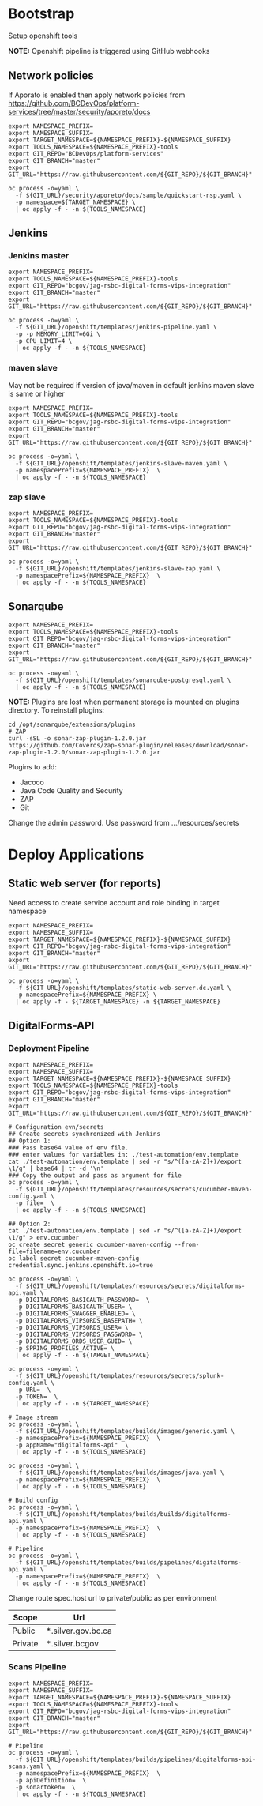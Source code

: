 # Bootstrap
Setup openshift tools

**NOTE:**  Openshift pipeline is triggered using GitHub webhooks
## Network policies
If Aporato is enabled then apply network policies from
https://github.com/BCDevOps/platform-services/tree/master/security/aporeto/docs
```shell script
export NAMESPACE_PREFIX=
export NAMESPACE_SUFFIX=
export TARGET_NAMESPACE=${NAMESPACE_PREFIX}-${NAMESPACE_SUFFIX}
export TOOLS_NAMESPACE=${NAMESPACE_PREFIX}-tools
export GIT_REPO="BCDevOps/platform-services"
export GIT_BRANCH="master"
export GIT_URL="https://raw.githubusercontent.com/${GIT_REPO}/${GIT_BRANCH}"

oc process -o=yaml \
  -f ${GIT_URL}/security/aporeto/docs/sample/quickstart-nsp.yaml \
  -p namespace=${TARGET_NAMESPACE} \
  | oc apply -f - -n ${TOOLS_NAMESPACE}
```
## Jenkins
### Jenkins master
```shell script
export NAMESPACE_PREFIX=
export TOOLS_NAMESPACE=${NAMESPACE_PREFIX}-tools
export GIT_REPO="bcgov/jag-rsbc-digital-forms-vips-integration"
export GIT_BRANCH="master"
export GIT_URL="https://raw.githubusercontent.com/${GIT_REPO}/${GIT_BRANCH}"

oc process -o=yaml \
  -f ${GIT_URL}/openshift/templates/jenkins-pipeline.yaml \
  -p -p MEMORY_LIMIT=6Gi \
  -p CPU_LIMIT=4 \
  | oc apply -f - -n ${TOOLS_NAMESPACE}
```
### maven slave
May not be required if version of java/maven in default jenkins maven slave is same or higher
```shell script
export NAMESPACE_PREFIX=
export TOOLS_NAMESPACE=${NAMESPACE_PREFIX}-tools
export GIT_REPO="bcgov/jag-rsbc-digital-forms-vips-integration"
export GIT_BRANCH="master"
export GIT_URL="https://raw.githubusercontent.com/${GIT_REPO}/${GIT_BRANCH}"

oc process -o=yaml \
  -f ${GIT_URL}/openshift/templates/jenkins-slave-maven.yaml \
  -p namespacePrefix=${NAMESPACE_PREFIX}  \
  | oc apply -f - -n ${TOOLS_NAMESPACE}
```
### zap slave
```shell script
export NAMESPACE_PREFIX=
export TOOLS_NAMESPACE=${NAMESPACE_PREFIX}-tools
export GIT_REPO="bcgov/jag-rsbc-digital-forms-vips-integration"
export GIT_BRANCH="master"
export GIT_URL="https://raw.githubusercontent.com/${GIT_REPO}/${GIT_BRANCH}"

oc process -o=yaml \
  -f ${GIT_URL}/openshift/templates/jenkins-slave-zap.yaml \
  -p namespacePrefix=${NAMESPACE_PREFIX}  \
  | oc apply -f - -n ${TOOLS_NAMESPACE}
```
## Sonarqube
```shell script
export NAMESPACE_PREFIX=
export TOOLS_NAMESPACE=${NAMESPACE_PREFIX}-tools
export GIT_REPO="bcgov/jag-rsbc-digital-forms-vips-integration"
export GIT_BRANCH="master"
export GIT_URL="https://raw.githubusercontent.com/${GIT_REPO}/${GIT_BRANCH}"

oc process -o=yaml \
  -f ${GIT_URL}/openshift/templates/sonarqube-postgresql.yaml \
  | oc apply -f - -n ${TOOLS_NAMESPACE}
```
**NOTE:** Plugins are lost when permanent storage is mounted on plugins directory. To reinstall plugins:
```shell script
cd /opt/sonarqube/extensions/plugins
# ZAP
curl -sSL -o sonar-zap-plugin-1.2.0.jar https://github.com/Coveros/zap-sonar-plugin/releases/download/sonar-zap-plugin-1.2.0/sonar-zap-plugin-1.2.0.jar
```
Plugins to add:
* Jacoco
* Java Code Quality and Security
* ZAP
* Git

Change the admin password. Use password from .../resources/secrets
# Deploy Applications
## Static web server (for reports)
Need access to create service account and role binding in target namespace
```shell script
export NAMESPACE_PREFIX=
export NAMESPACE_SUFFIX=
export TARGET_NAMESPACE=${NAMESPACE_PREFIX}-${NAMESPACE_SUFFIX}
export GIT_REPO="bcgov/jag-rsbc-digital-forms-vips-integration"
export GIT_BRANCH="master"
export GIT_URL="https://raw.githubusercontent.com/${GIT_REPO}/${GIT_BRANCH}"

oc process -o=yaml \
  -f ${GIT_URL}/openshift/templates/static-web-server.dc.yaml \
  -p namespacePrefix=${NAMESPACE_PREFIX} \
  | oc apply -f - ${TARGET_NAMESPACE} -n ${TARGET_NAMESPACE}
```
## DigitalForms-API
### Deployment Pipeline
```shell script
export NAMESPACE_PREFIX=
export NAMESPACE_SUFFIX=
export TARGET_NAMESPACE=${NAMESPACE_PREFIX}-${NAMESPACE_SUFFIX}
export TOOLS_NAMESPACE=${NAMESPACE_PREFIX}-tools
export GIT_REPO="bcgov/jag-rsbc-digital-forms-vips-integration"
export GIT_BRANCH="master"
export GIT_URL="https://raw.githubusercontent.com/${GIT_REPO}/${GIT_BRANCH}"

# Configuration evn/secrets
## Create secrets synchronized with Jenkins
## Option 1:
### Pass base64 value of env file.
### enter values for variables in: ./test-automation/env.template
cat ./test-automation/env.template | sed -r "s/^([a-zA-Z]+)/export \1/g" | base64 | tr -d '\n'
### Copy the output and pass as argument for file
oc process -o=yaml \
  -f ${GIT_URL}/openshift/templates/resources/secrets/cucumber-maven-config.yaml \
  -p file=  \
  | oc apply -f - -n ${TOOLS_NAMESPACE}

## Option 2:
cat ./test-automation/env.template | sed -r "s/^([a-zA-Z]+)/export \1/g" > env.cucumber
oc create secret generic cucumber-maven-config --from-file=filename=env.cucumber
oc label secret cucumber-maven-config credential.sync.jenkins.openshift.io=true

oc process -o=yaml \
  -f ${GIT_URL}/openshift/templates/resources/secrets/digitalforms-api.yaml \
  -p DIGITALFORMS_BASICAUTH_PASSWORD=  \
  -p DIGITALFORMS_BASICAUTH_USER= \
  -p DIGITALFORMS_SWAGGER_ENABLED= \
  -p DIGITALFORMS_VIPSORDS_BASEPATH= \
  -p DIGITALFORMS_VIPSORDS_USER= \
  -p DIGITALFORMS_VIPSORDS_PASSWORD= \
  -p DIGITALFORMS_ORDS_USER_GUID= \
  -p SPRING_PROFILES_ACTIVE= \
  | oc apply -f - -n ${TARGET_NAMESPACE}

oc process -o=yaml \
  -f ${GIT_URL}/openshift/templates/resources/secrets/splunk-config.yaml \
  -p URL=  \
  -p TOKEN=  \
  | oc apply -f - -n ${TARGET_NAMESPACE}

# Image stream
oc process -o=yaml \
  -f ${GIT_URL}/openshift/templates/builds/images/generic.yaml \
  -p namespacePrefix=${NAMESPACE_PREFIX}  \
  -p appName="digitalforms-api"  \
  | oc apply -f - -n ${TOOLS_NAMESPACE}

oc process -o=yaml \
  -f ${GIT_URL}/openshift/templates/builds/images/java.yaml \
  -p namespacePrefix=${NAMESPACE_PREFIX}  \
  | oc apply -f - -n ${TOOLS_NAMESPACE}

# Build config
oc process -o=yaml \
  -f ${GIT_URL}/openshift/templates/builds/builds/digitalforms-api.yaml \
  -p namespacePrefix=${NAMESPACE_PREFIX}  \
  | oc apply -f - -n ${TOOLS_NAMESPACE}

# Pipeline
oc process -o=yaml \
  -f ${GIT_URL}/openshift/templates/builds/pipelines/digitalforms-api.yaml \
  -p namespacePrefix=${NAMESPACE_PREFIX}  \
  | oc apply -f - -n ${TOOLS_NAMESPACE}
```
Change route spec.host url to private/public as per environment

|  Scope |  Url |
|----------|----------------------|
| Public | *.silver.gov.bc.ca |
| Private | *.silver.bcgov |

### Scans Pipeline
```shell script
export NAMESPACE_PREFIX=
export NAMESPACE_SUFFIX=
export TARGET_NAMESPACE=${NAMESPACE_PREFIX}-${NAMESPACE_SUFFIX}
export TOOLS_NAMESPACE=${NAMESPACE_PREFIX}-tools
export GIT_REPO="bcgov/jag-rsbc-digital-forms-vips-integration"
export GIT_BRANCH="master"
export GIT_URL="https://raw.githubusercontent.com/${GIT_REPO}/${GIT_BRANCH}"

# Pipeline
oc process -o=yaml \
  -f ${GIT_URL}/openshift/templates/builds/pipelines/digitalforms-api-scans.yaml \
  -p namespacePrefix=${NAMESPACE_PREFIX}  \
  -p apiDefinition=  \
  -p sonartoken=  \
  | oc apply -f - -n ${TOOLS_NAMESPACE}
```
